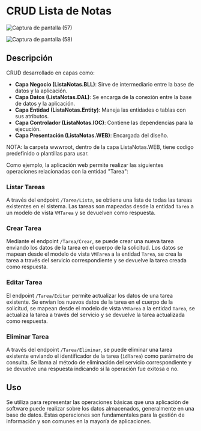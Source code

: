 # CRUD Lista de Notas

![Captura de pantalla (57)](https://github.com/xfiberex/CRUD_ListaNotas/assets/135444565/7f578d08-b995-4a49-b8f0-5432601a2a5b)

![Captura de pantalla (58)](https://github.com/xfiberex/CRUD_ListaNotas/assets/135444565/5ba836b6-2aed-4da6-852e-3c2c01dbdfec)

## Descripción

CRUD desarrollado en capas como:

- **Capa Negocio (ListaNotas.BLL)**: Sirve de intermediario entre la base de datos y la aplicación.
- **Capa Datos (ListaNotas.DAL)**: Se encarga de la conexión entre la base de datos y la aplicación.
- **Capa Entidad (ListaNotas.Entity)**: Maneja las entidades o tablas con sus atributos.
- **Capa Controlador (ListaNotas.IOC)**: Contiene las dependencias para la ejecución.
- **Capa Presentación (ListaNotas.WEB)**: Encargada del diseño.

NOTA: la carpeta wwwroot, dentro de la capa ListaNotas.WEB, tiene codigo predefinido o plantillas para usar.

Como ejemplo, la aplicación web permite realizar las siguientes operaciones relacionadas con la entidad "Tarea":

### Listar Tareas

A través del endpoint `/Tarea/Lista`, se obtiene una lista de todas las tareas existentes en el sistema. Las tareas son mapeadas desde la entidad `Tarea` a un modelo de vista `VMTarea` y se devuelven como respuesta.

### Crear Tarea

Mediante el endpoint `/Tarea/Crear`, se puede crear una nueva tarea enviando los datos de la tarea en el cuerpo de la solicitud. Los datos se mapean desde el modelo de vista `VMTarea` a la entidad `Tarea`, se crea la tarea a través del servicio correspondiente y se devuelve la tarea creada como respuesta.

### Editar Tarea

El endpoint `/Tarea/Editar` permite actualizar los datos de una tarea existente. Se envían los nuevos datos de la tarea en el cuerpo de la solicitud, se mapean desde el modelo de vista `VMTarea` a la entidad `Tarea`, se actualiza la tarea a través del servicio y se devuelve la tarea actualizada como respuesta.

### Eliminar Tarea

A través del endpoint `/Tarea/Eliminar`, se puede eliminar una tarea existente enviando el identificador de la tarea (`idTarea`) como parámetro de consulta. Se llama al método de eliminación del servicio correspondiente y se devuelve una respuesta indicando si la operación fue exitosa o no.

## Uso

Se utiliza para representar las operaciones básicas que una aplicación de software puede realizar sobre los datos almacenados, generalmente en una base de datos. Estas operaciones son fundamentales para la gestión de información y son comunes en la mayoría de aplicaciones.
